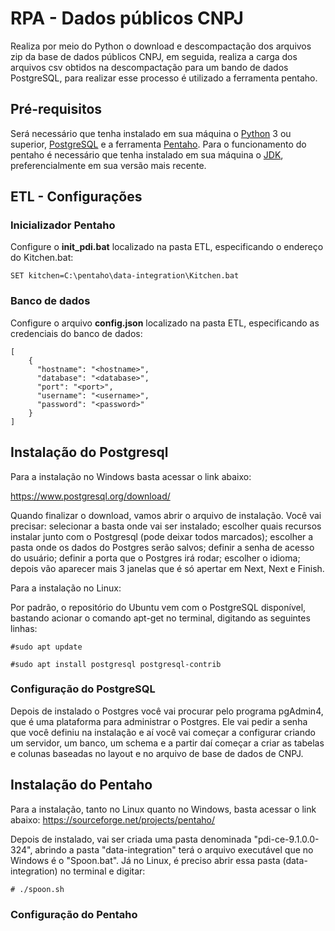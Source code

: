 # RPA - Dados públicos CNPJ

Realiza por meio do Python o download e descompactação dos arquivos zip da base de dados públicos CNPJ, em seguida, realiza a carga dos arquivos csv obtidos na descompactação para um bando de dados PostgreSQL, para realizar esse processo é utilizado a ferramenta pentaho.

## Pré-requisitos
Será necessário que tenha instalado em sua máquina o [Python](https://www.python.org/downloads/) 3 ou superior, [PostgreSQL](https://www.postgresql.org/download/,) e a ferramenta [Pentaho](https://sourceforge.net/projects/pentaho/). Para o funcionamento do pentaho é necessário que tenha instalado em sua máquina o [JDK](https://www.oracle.com/br/java/technologies/javase-jdk11-downloads.html), preferencialmente em sua versão mais recente.

## ETL - Configurações

### Inicializador Pentaho
Configure o **init_pdi.bat** localizado na pasta ETL, especificando o endereço do Kitchen.bat:
```
SET kitchen=C:\pentaho\data-integration\Kitchen.bat
```

### Banco de dados
Configure o arquivo **config.json** localizado na pasta ETL, especificando as credenciais do banco de dados:
```
[
    {
      "hostname": "<hostname>",
      "database": "<database>",
      "port": "<port>",
      "username": "<username>",
      "password": "<password>"
    }
]
```

## Instalação do Postgresql

Para a instalação no Windows basta acessar o link abaixo:

<https://www.postgresql.org/download/>

Quando finalizar o download, vamos abrir o arquivo de instalação. Você vai precisar: selecionar a basta onde vai ser instalado; escolher quais recursos instalar junto com o Postgresql (pode deixar todos marcados); escolher a pasta onde os dados do Postgres serão salvos; definir a senha de acesso do usuário; definir a porta que o Postgres irá rodar; escolher o idioma; depois vão aparecer mais 3 janelas que é só apertar em Next, Next e Finish.

Para a instalação no Linux:

Por padrão, o repositório do Ubuntu vem com o PostgreSQL disponível, bastando acionar o comando apt-get no terminal, digitando as seguintes linhas:

```console
#sudo apt update
```

```console
#sudo apt install postgresql postgresql-contrib
```

### Configuração do PostgreSQL

Depois de instalado o Postgres você vai procurar pelo programa pgAdmin4, que é uma plataforma para administrar o Postgres. Ele vai pedir a senha que você definiu na instalação e aí você vai começar a configurar criando um servidor, um banco, um schema e a partir daí começar a criar as tabelas e colunas baseadas no layout e no arquivo de base de dados de CNPJ.

## Instalação do Pentaho

Para a instalação, tanto no Linux quanto no Windows, basta acessar o link abaixo:
https://sourceforge.net/projects/pentaho/

Depois de instalado, vai ser criada uma pasta denominada "pdi-ce-9.1.0.0-324", abrindo a pasta "data-integration" terá o arquivo executável que no Windows é o "Spoon.bat". Já no Linux, é preciso abrir essa pasta (data-integration) no terminal e digitar:

```console
# ./spoon.sh
```

### Configuração do Pentaho

